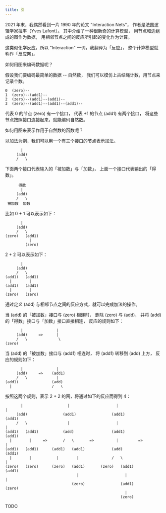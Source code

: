 ```yaml
---
title: 引
---
```


2021 年末，我偶然看到一片 1990 年的论文 "Interaction Nets"，
作者是法国逻辑学家拉丰（Yves Lafont）。
其中介绍了一种很新奇的计算模型，
用节点和边组成的图作为数据，
用相邻节点之间的反应所引起的变化作为计算。

这类似化学反应，所以 "Interaction" 一词，我翻译为「反应」，
整个计算模型就称作「反应网」。

如何用图来编码数据呢？

假设我们要编码最简单的数据 -- 自然数，
我们可以模仿上古结绳计数，用节点来记录个数。

```
0  (zero)--
1  (zero)--(add1)--
2  (zero)--(add1)--(add1)--
3  (zero)--(add1)--(add1)--(add1)--
```

代表 0 的节点 (zero) 有一个接口，
代表 +1 的节点 (add1) 有两个接口，
将这些节点按照接口连接起来，就能编码自然数。

如何用图来表示作用于自然数的函数呢？

以加法为例，我们可以用一个有三个接口的节点表示加法。

```
       |
     (add)
     /   \
```

下面两个接口代表输入的「被加数」与「加数」，
上面一个接口代表输出的「得数」。

```
      得数
       |
     (add)
     /   \
 被加数  加数
```

比如 0 + 1 可以表示如下：

```
       |
     (add)
     /   \
(zero)   (add1)
           |
         (zero)
```

2 + 2 可以表示如下：

```
       |
     (add)
     /   \
(add1)   (add1)
  |        |
(add1)   (add1)
  |        |
(zero)   (zero)
```

通过定义 (add) 与相邻节点之间的反应方式，就可以完成加法的操作。

当 (add) 的「被加数」接口与 (zero) 相连时，
删除 (zero) 与 (add)，
并将 (add) 的「得数」接口与「加数」接口直接相连，
反应的规则如下：

```
       |               |
     (add)     =>      |
     /   \              \
(zero)
```

当 (add) 的「被加数」接口与 (add1) 相连时，
将 (add1) 转移到 (add) 上方，
反应的规则如下：

```
       |               |
     (add)     =>    (add1)
     /   \             |
(add1)               (add)
  |                  /   \
```

按照这两个规则，表示 2 + 2 的网，将通过如下的反应而得到 4：

```
       |                    |                     |                    |
     (add)                (add1)                (add1)               (add1)
     /   \                  |                     |                    |
(add1)   (add1)           (add)                 (add1)               (add1)
  |        |     =>       /   \       =>          |         =>         |
(add1)   (add1)      (add1)   (add1)            (add)                (add1)
  |        |           |        |               /   \                  |
(zero)   (zero)      (zero)   (add1)       (zero)   (add1)           (add1)
                                |                     |                |
                              (zero)                (add1)           (zero)
                                                      |
                                                    (zero)
```

TODO
